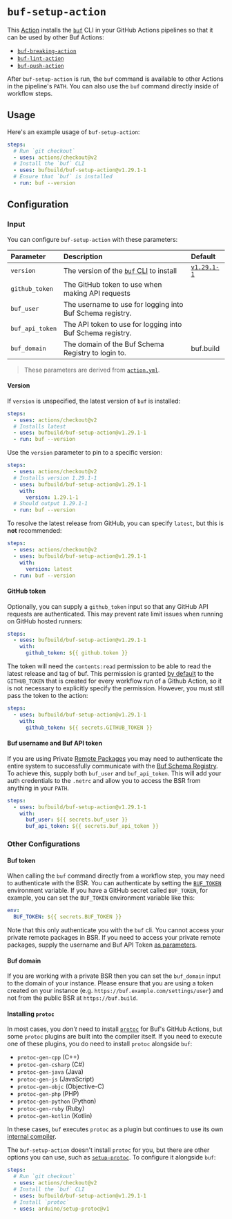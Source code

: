 # `buf-setup-action`

This [Action] installs the [`buf`][buf-cli] CLI in your GitHub Actions pipelines so that it can be
used by other Buf Actions:

* [`buf-breaking-action`][buf-breaking]
* [`buf-lint-action`][buf-lint]
* [`buf-push-action`][buf-push]

After `buf-setup-action` is run, the `buf` command is available to other Actions in the pipeline's
`PATH`. You can also use the `buf` command directly inside of workflow steps.

## Usage

Here's an example usage of `buf-setup-action`:

```yaml
steps:
  # Run `git checkout`
  - uses: actions/checkout@v2
  # Install the `buf` CLI
  - uses: bufbuild/buf-setup-action@v1.29.1-1
  # Ensure that `buf` is installed
  - run: buf --version
```

## Configuration

### Input

You can configure `buf-setup-action` with these parameters:

| Parameter      | Description                                        | Default            |
|:---------------|:---------------------------------------------------|:-------------------|
| `version`      | The version of the [`buf` CLI][buf-cli] to install | [`v1.29.1-1`][version] |
| `github_token` | The GitHub token to use when making API requests   |                    |
| `buf_user`     | The username to use for logging into Buf Schema registry.                                               |                    |
| `buf_api_token` | The API token to use for logging into Buf Schema registry.                                                                                                            |                    |
| `buf_domain`    | The domain of the Buf Schema Registry to login to.     | buf.build |

> These parameters are derived from [`action.yml`](./action.yml). <br>
#### Version

If `version` is unspecified, the latest version of `buf` is installed:

```yaml
steps:
  - uses: actions/checkout@v2
  # Installs latest
  - uses: bufbuild/buf-setup-action@v1.29.1-1
  - run: buf --version
```

Use the `version` parameter to pin to a specific version:

```yaml
steps:
  - uses: actions/checkout@v2
  # Installs version 1.29.1-1
  - uses: bufbuild/buf-setup-action@v1.29.1-1
    with:
      version: 1.29.1-1
  # Should output 1.29.1-1
  - run: buf --version
```

To resolve the latest release from GitHub, you can specify `latest`, but this is **not**
recommended:

```yaml
steps:
  - uses: actions/checkout@v2
  - uses: bufbuild/buf-setup-action@v1.29.1-1
    with:
      version: latest
  - run: buf --version
```

#### GitHub token

Optionally, you can supply a `github_token` input so that any GitHub API requests are authenticated.
This may prevent rate limit issues when running on GitHub hosted runners:

```yaml
steps:
  - uses: bufbuild/buf-setup-action@v1.29.1-1
    with:
      github_token: ${{ github.token }}
```

The token will need the `contents:read` permission to be able to read the latest release and tag of buf. This permission
is granted [by default](https://docs.github.com/en/actions/security-guides/automatic-token-authentication#permissions-for-the-github_token)
to the `GITHUB_TOKEN` that is created for every workflow run of a Github Action, so it is not necessary to explicitly specify the permission. However,
you must still pass the token to the action:

```yaml
steps:
  - uses: bufbuild/buf-setup-action@v1.29.1-1
    with:
      github_token: ${{ secrets.GITHUB_TOKEN }}
```

#### Buf username and Buf API token

If you are using Private [Remote Packages](https://docs.buf.build/bsr/remote-packages/overview) you may need to authenticate the entire system to successfully communicate with the [Buf Schema Registry][bsr]. To achieve this, supply both `buf_user` and `buf_api_token`. This will add your auth credentials to the `.netrc` and allow you to access the BSR from anything in your `PATH`. 

```yaml
steps:
  - uses: bufbuild/buf-setup-action@v1.29.1-1
    with:
      buf_user: ${{ secrets.buf_user }}
      buf_api_token: ${{ secrets.buf_api_token }}
```

### Other Configurations

#### Buf token

When calling the `buf` command directly from a workflow step, you may need to authenticate with the
BSR. You can authenticate by setting the [`BUF_TOKEN`][buf-token]
environment variable. If you have a GitHub secret called `BUF_TOKEN`, for example, you can set the
`BUF_TOKEN`  environment variable like this:

```yaml
env:
  BUF_TOKEN: ${{ secrets.BUF_TOKEN }}
```

Note that this only authenticate you with the `buf` cli. You cannot access your private remote 
packages in BSR. If you need to access your private remote packages, supply the username and Buf
API Token [as parameters](#buf-username-and-buf-api-token). 

#### Buf domain

If you are working with a private BSR then you can set the `buf_domain` input to the domain of
your instance. Please ensure that you are using a token created on your instance (e.g. `https://buf.example.com/settings/user`) and not from the public BSR at `https://buf.build`.


#### Installing `protoc`

In most cases, you _don't_ need to install [`protoc`][protoc] for Buf's GitHub Actions, but some
`protoc` plugins are built into the compiler itself. If you need to execute one of these plugins,
you do need to install `protoc` alongside `buf`:

* `protoc-gen-cpp` (C++)
* `protoc-gen-csharp` (C#)
* `protoc-gen-java` (Java)
* `protoc-gen-js` (JavaScript)
* `protoc-gen-objc` (Objective-C)
* `protoc-gen-php` (PHP)
* `protoc-gen-python` (Python)
* `protoc-gen-ruby` (Ruby)
* `protoc-gen-kotlin` (Kotlin)

In these cases, `buf` executes `protoc` as a plugin but continues to use its own [internal
compiler][compiler].

The `buf-setup-action` doesn't install `protoc` for you, but there are other options you can
use, such as [`setup-protoc`][setup-protoc]. To configure it alongside `buf`:

```yaml
steps:
  # Run `git checkout`
  - uses: actions/checkout@v2
  # Install the `buf` CLI
  - uses: bufbuild/buf-setup-action@v1.29.1-1
  # Install `protoc`
  - uses: arduino/setup-protoc@v1
```

[action]: https://docs.github.com/actions
[breaking]: https://docs.buf.build/breaking
[bsr]: https://docs.buf.build/bsr
[buf-breaking]: https://github.com/marketplace/actions/buf-breaking
[buf-cli]: https://github.com/bufbuild/buf
[buf-lint]: https://github.com/marketplace/actions/buf-lint
[buf-push]: https://github.com/marketplace/actions/buf-push
[buf-token]: https://docs.buf.build/bsr/authentication#buf_token
[compiler]: https://docs.buf.build/build/internal-compiler
[protoc]: https://github.com/protocolbuffers/protobuf#protocol-compiler-installation
[setup-protoc]: https://github.com/marketplace/actions/setup-protoc
[version]: https://github.com/bufbuild/buf/releases/tag/v1.29.1-1
